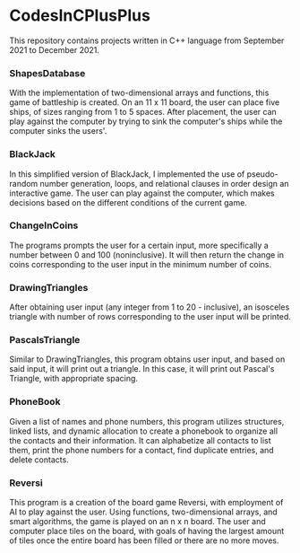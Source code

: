 # CodesInCPlusPlus

This repository contains projects written in C++ language from September 2021 to December 2021. 


### ShapesDatabase

With the implementation of two-dimensional arrays and functions, this game of battleship is created. On an 11 x 11 board, the user can place five ships, of sizes ranging from 1 to 5 spaces. After placement, the user can play against the computer by trying to sink the computer's ships while the computer sinks the users'. 

### BlackJack

In this simplified version of BlackJack, I implemented the use of pseudo-random number generation, loops, and relational clauses in order design an interactive game. The user can play against the computer, which makes decisions based on the different conditions of the current game. 

### ChangeInCoins

The programs prompts the user for a certain input, more specifically a number between 0 and 100 (noninclusive). It will then return the change in coins corresponding to the user input in the minimum number of coins. 

### DrawingTriangles

After obtaining user input (any integer from 1 to 20 - inclusive), an isosceles triangle with number of rows corresponding to the user input will be printed. 

### PascalsTriangle

Similar to DrawingTriangles, this program obtains user input, and based on said input, it will print out a triangle. In this case, it will print out Pascal's Triangle, with appropriate spacing. 

### PhoneBook

Given a list of names and phone numbers, this program utilizes structures, linked lists, and dynamic allocation to create a phonebook to organize all the contacts and their information. It can alphabetize all contacts to list them, print the phone numbers for a contact, find duplicate entries, and delete contacts.

### Reversi

This program is a creation of the board game Reversi, with employment of AI to play against the user. Using functions, two-dimensional arrays, and smart algorithms, the game is played on an n x n board. The user and computer place tiles on the board, with goals of having the largest amount of tiles once the entire board has been filled or there are no more moves. 



